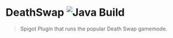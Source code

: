 # DeathSwap ![Java Build](https://github.com/lolPants/DeathSwap/workflows/Java%20Build/badge.svg)

> Spigot Plugin that runs the popular Death Swap gamemode.
